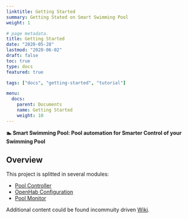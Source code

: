```yaml
---
linktitle: Getting Started
summary: Getting Stated on Smart Swimming Pool
weight: 1

# page metadata.
title: Getting Started
date: "2020-05-28"
lastmod: "2020-06-02"
draft: false
toc: true
type: docs
featured: true

tags: ["docs", "getting-started", "tutorial"]

menu:
  docs:
    parent: Documents
    name: Getting Started
    weight: 10
---
```


**🏊 Smart Swimming Pool: Pool automation for Smarter Control of your Swimming Pool**

## Overview

This project is splitted in several modules:

- [Pool Controller](../pool-controller/)
- [OpenHab Configuration](../openhab-config)
- [Pool Monitor](../pool-monitor)

Additional content could be found incommuity driven [Wiki](https://github.com/smart-swimmingpool/smart-swimmingpool/wiki).

